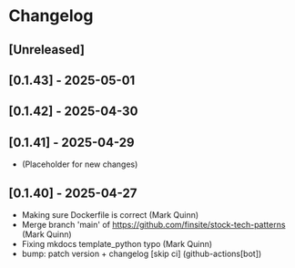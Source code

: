 # Changelog

## [Unreleased]

## [0.1.43] - 2025-05-01

## [0.1.42] - 2025-04-30

## [0.1.41] - 2025-04-29

- (Placeholder for new changes)

## [0.1.40] - 2025-04-27

- Making sure Dockerfile is correct (Mark Quinn)
- Merge branch 'main' of https://github.com/finsite/stock-tech-patterns (Mark Quinn)
- Fixing mkdocs template_python typo (Mark Quinn)
- bump: patch version + changelog [skip ci] (github-actions[bot])
